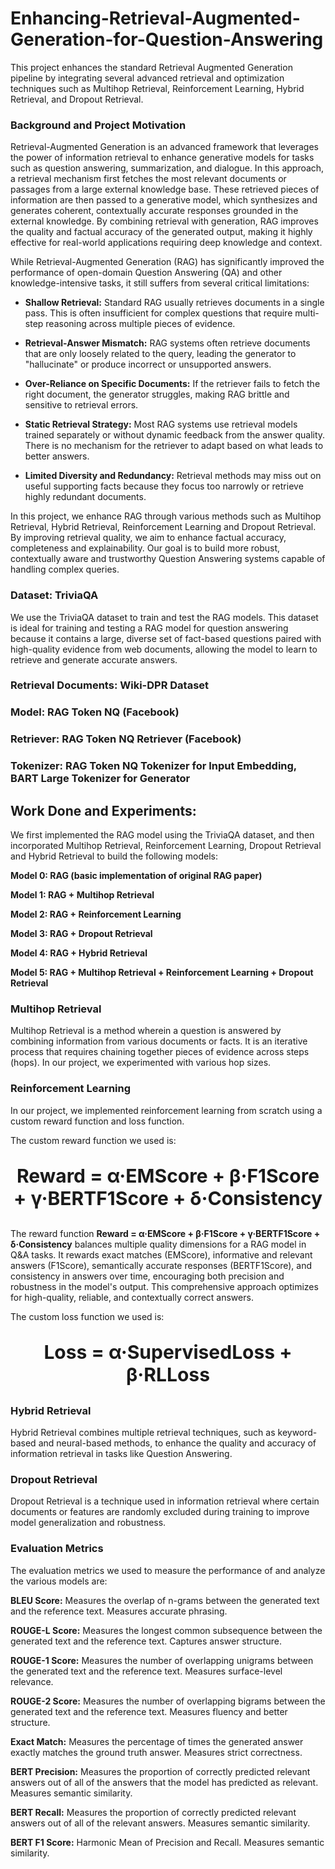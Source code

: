 # Enhancing-Retrieval-Augmented-Generation-for-Question-Answering

This project enhances the standard Retrieval Augmented Generation pipeline by integrating several advanced retrieval and optimization techniques such as Multihop Retrieval, Reinforcement Learning, Hybrid Retrieval, and Dropout Retrieval.

### Background and Project Motivation

Retrieval-Augmented Generation is an advanced framework that leverages the power of information retrieval to enhance generative models for tasks such as question answering, summarization, and dialogue. In this approach, a retrieval mechanism first fetches the most relevant documents or passages from a large external knowledge base. These retrieved pieces of information are then passed to a generative model, which synthesizes and generates coherent, contextually accurate responses grounded in the external knowledge. By combining retrieval with generation, RAG improves the quality and factual accuracy of the generated output, making it highly effective for real-world applications requiring deep knowledge and context.

While Retrieval-Augmented Generation (RAG) has significantly improved the performance of open-domain Question Answering (QA) and other knowledge-intensive tasks, it still suffers from several critical limitations:

* **Shallow Retrieval:** Standard RAG usually retrieves documents in a single pass. This is often insufficient for complex questions that require multi-step reasoning across multiple pieces of evidence.

* **Retrieval-Answer Mismatch:** RAG systems often retrieve documents that are only loosely related to the query, leading the generator to "hallucinate" or produce incorrect or unsupported answers.

* **Over-Reliance on Specific Documents:** If the retriever fails to fetch the right document, the generator struggles, making RAG brittle and sensitive to retrieval errors.

* **Static Retrieval Strategy:** Most RAG systems use retrieval models trained separately or without dynamic feedback from the answer quality. There is no mechanism for the retriever to adapt based on what leads to better answers.

* **Limited Diversity and Redundancy:** Retrieval methods may miss out on useful supporting facts because they focus too narrowly or retrieve highly redundant documents.

In this project, we enhance RAG through various methods such as Multihop Retrieval, Hybrid Retrieval, Reinforcement Learning and Dropout Retrieval. By improving retrieval quality, we aim to enhance factual accuracy, completeness and explainability. Our goal is to build more robust, contextually aware and trustworthy Question Answering systems capable of handling complex queries.

### Dataset: TriviaQA
We use the TriviaQA dataset to train and test the RAG models. This dataset is ideal for training and testing a RAG model for question answering because it contains a large, diverse set of fact-based questions paired with high-quality evidence from web documents, allowing the model to learn to retrieve and generate accurate answers.

### Retrieval Documents: Wiki-DPR Dataset

### Model: RAG Token NQ (Facebook)

### Retriever: RAG Token NQ Retriever (Facebook)

### Tokenizer: RAG Token NQ Tokenizer for Input Embedding, BART Large Tokenizer for Generator

## Work Done and Experiments:

We first implemented the RAG model using the TriviaQA dataset, and then incorporated Multihop Retrieval, Reinforcement Learning, Dropout Retrieval and Hybrid Retrieval to build the following models:

**Model 0: RAG (basic implementation of original RAG paper)**

**Model 1: RAG + Multihop Retrieval**

**Model 2: RAG + Reinforcement Learning**

**Model 3: RAG + Dropout Retrieval**

**Model 4: RAG + Hybrid Retrieval**

**Model 5: RAG + Multihop Retrieval + Reinforcement Learning + Dropout Retrieval**

### Multihop Retrieval
Multihop Retrieval is a method wherein a question is answered by combining information from various documents or facts. It is an iterative process that requires chaining together pieces of evidence across steps (hops).
In our project, we experimented with various hop sizes.

### Reinforcement Learning
In our project, we implemented reinforcement learning from scratch using a custom reward function and loss function.

The custom reward function we used is:


<p align="center" style="font-size: 30px; font-weight: bold;">
  Reward = α·EMScore + β·F1Score + γ·BERTF1Score + δ·Consistency
</p>

The reward function **Reward = α·EMScore + β·F1Score + γ·BERTF1Score + δ·Consistency** balances multiple quality dimensions for a RAG model in Q&A tasks. It rewards exact matches (EMScore), informative and relevant answers (F1Score), semantically accurate responses (BERTF1Score), and consistency in answers over time, encouraging both precision and robustness in the model's output. This comprehensive approach optimizes for high-quality, reliable, and contextually correct answers.

The custom loss function we used is:


<p align="center" style="font-size: 30px; font-weight: bold;">
  Loss = α·SupervisedLoss + β·RLLoss
</p>

### Hybrid Retrieval
Hybrid Retrieval combines multiple retrieval techniques, such as keyword-based and neural-based methods, to enhance the quality and accuracy of information retrieval in tasks like Question Answering.

### Dropout Retrieval
Dropout Retrieval is a technique used in information retrieval where certain documents or features are randomly excluded during training to improve model generalization and robustness.

### Evaluation Metrics

The evaluation metrics we used to measure the performance of and analyze the various models are:

**BLEU Score:** Measures the overlap of n-grams between the generated text and the reference text. Measures accurate phrasing.

**ROUGE-L Score:** Measures the longest common subsequence between the generated text and the reference text. Captures answer structure.

**ROUGE-1 Score:** Measures the number of overlapping unigrams between the generated text and the reference text. Measures surface-level relevance.

**ROUGE-2 Score:** Measures the number of overlapping bigrams between the generated text and the reference text. Measures fluency and better structure.

**Exact Match:** Measures the percentage of times the generated answer exactly matches the ground truth answer. Measures strict correctness.

**BERT Precision:** Measures the proportion of correctly predicted relevant answers out of all of the answers that the model has predicted as relevant. Measures semantic similarity.

**BERT Recall:** Measures the proportion of correctly predicted relevant answers out of all of the relevant answers. Measures semantic similarity.

**BERT F1 Score:** Harmonic Mean of Precision and Recall. Measures semantic similarity.
